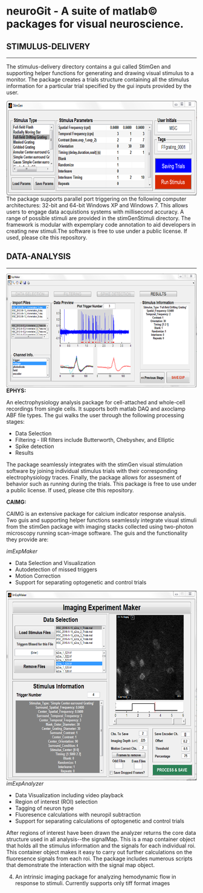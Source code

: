 # neuroGit -  A suite of matlab© packages for visual neuroscience. 

## STIMULUS-DELIVERY
______

The stimulus-delivery directory contains a gui called StimGen and supporting helper functions for generating and drawing visual stimulus to a monitor. The package creates a trials structure containing all the stimulus information for a particular trial specified by the gui inputs provided by the user. 

<img src=https://github.com/mscaudill/neuroGit/blob/master/stimulus-delivery/StimGenGui/StimGen.PNG height=250, align="left">

The package supports parallel port triggering on the following computer architectures: 32-bit and 64-bit Windows XP and Windows 7. This allows users to engage data acquistions systems with millisecond accuracy. A range of possible stimuli are provided in the stimGenStimuli directory. The framework is modular with expemplary code annotation to aid developers in creating new stimuli.The software is free to use under a public license. If used, please cite this repository. 

## DATA-ANALYSIS
_______

<img src=https://github.com/mscaudill/neuroGit/blob/master/data-analysis/ePhys/eExpMaker/ephys.PNG height=300, align="right">

**EPHYS:** 

An electrophysiology analysis package for cell-attached and whole-cell recordings from single cells. It supports both matlab DAQ and axoclamp ABF file types. The gui walks the user through the following processing stages:
- Data Selection 
- Filtering - IIR filters include Butterworth, Chebyshev, and Elliptic
- Spike detection
- Results 

The package seamlessly integrates with the stimGen visual stimulation
software by joining individual stimulus trials with their corresponding
electrophysiology traces. Finally, the package allows for assesment of
behavior such as running during the trials. This package is free to use
under a public license. If used, please cite this repository.

**CAIMG:** 

CAIMG is an extensive package for calcium indicator response analysis. Two
guis and supporting helper functions seamlessly integrate visual stimuli
from the stimGen package with imaging stacks collected using two-photon
microscopy running scan-image software. The guis and the functionality they
provide are:

*imExpMaker*
- Data Selection and Visualization
- Autodetection of missed triggers
- Motion Correction
- Support for separating optogenetic and control trials

<img src = https://github.com/mscaudill/neuroGit/blob/master/data-analysis/CaIMG/ImExpMakerGui/imExpMaker.PNG height = 500, align="left">

*imExpAnalyzer*
- Data Visualization including video playback
- Region of interest (ROI) selection
- Tagging of neuron type
- Fluoresence calculations with neuropil subtraction
- Support for separating calculations of optogenetic and control trials

After regions of interest have been drawn the analyzer returns the core data
structure used in all analysis--the signalMap. This is a map container
object that holds all the stimulus information and the signals for each
individual roi. This container object makes it easy to carry out further
calculations on the fluoresence signals from each roi. The package includes
numerous scripts that demonstrate the interaction with the signal map
object.

4. An intrinsic imaging package for analyzing hemodynamic flow in response to stimuli. Currently supports only tiff format images
